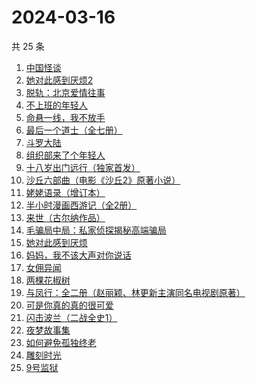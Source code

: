 # 2024-03-16

共 25 条

<!-- BEGIN WEREAD -->
<!-- 最后更新时间 2024-03-16 11:01:07 +0800 -->
1. [中国怪谈](https://weread.qq.com/web/bookDetail/8c132e40813ab89c4g011749)
1. [她对此感到厌烦2](https://weread.qq.com/web/bookDetail/c7732910813ab89d4g0178fc)
1. [脱轨：北京爱情往事](https://weread.qq.com/web/bookDetail/e43329a0813ab89d6g014c1f)
1. [不上班的年轻人](https://weread.qq.com/web/bookDetail/15332be0813ab869eg01463b)
1. [命悬一线，我不放手](https://weread.qq.com/web/bookDetail/0fa32270813ab89dbg011d04)
1. [最后一个道士（全七册）](https://weread.qq.com/web/bookDetail/1b1320507223e1791b1f1d3)
1. [斗罗大陆](https://weread.qq.com/web/bookDetail/3f832f105724353f8a62cda)
1. [组织部来了个年轻人](https://weread.qq.com/web/bookDetail/00432890813ab82d5g0124b1)
1. [十八岁出门远行（独家首发）](https://weread.qq.com/web/bookDetail/23b32ed0813ab8976g017476)
1. [沙丘六部曲（电影《沙丘2》原著小说）](https://weread.qq.com/web/bookDetail/a7b321607199d7fba7bb736)
1. [姥姥语录（增订本）](https://weread.qq.com/web/bookDetail/33f324e0813ab70d6g010a9b)
1. [半小时漫画西游记（全2册）](https://weread.qq.com/web/bookDetail/85432da0813ab89bbg014e25)
1. [来世（古尔纳作品）](https://weread.qq.com/web/bookDetail/56932ac0813ab74bdg016d51)
1. [毛骗局中局：私家侦探揭秘高端骗局](https://weread.qq.com/web/bookDetail/e4a32960813ab89c3g01927f)
1. [她对此感到厌烦](https://weread.qq.com/web/bookDetail/8f632e60813ab7dcbg015740)
1. [妈妈，我不该大声对你说话](https://weread.qq.com/web/bookDetail/b5032bf0813ab89c4g016140)
1. [女佣异闻](https://weread.qq.com/web/bookDetail/fd032c70813ab8976g013096)
1. [两棵花椒树](https://weread.qq.com/web/bookDetail/e1932f30813ab7f21g015fbb)
1. [与凤行：全二册（赵丽颖、林更新主演同名电视剧原著）](https://weread.qq.com/web/bookDetail/8a1327b055401a8a15ae90c)
1. [可是你真的真的很可爱](https://weread.qq.com/web/bookDetail/c75322b072323ea5c7580fe)
1. [闪击波兰（二战全史1）](https://weread.qq.com/web/bookDetail/b5e32c20813ab8973g01017f)
1. [夜梦故事集](https://weread.qq.com/web/bookDetail/ef032f20813ab8407g011093)
1. [如何避免孤独终老](https://weread.qq.com/web/bookDetail/43b320a0725a728143b714f)
1. [雕刻时光](https://weread.qq.com/web/bookDetail/2bc32a805ca0cc2bcbd3342)
1. [9号监狱](https://weread.qq.com/web/bookDetail/d8a32760813ab84e5g01523f)
<!-- END WEREAD -->